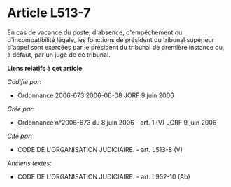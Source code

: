 # Article L513-7

En cas de vacance du poste, d'absence, d'empêchement ou d'incompatibilité légale, les fonctions de président du tribunal
supérieur d'appel sont exercées par le président du tribunal de première instance ou, à défaut, par un juge de ce tribunal.

**Liens relatifs à cet article**

_Codifié par_:

  - Ordonnance 2006-673 2006-06-08 JORF 9 juin 2006

_Créé par_:

  - Ordonnance n°2006-673 du 8 juin 2006 - art. 1 (V) JORF 9 juin 2006

_Cité par_:

  - CODE DE L'ORGANISATION JUDICIAIRE. - art. L513-8 (V)

_Anciens textes_:

  - CODE DE L'ORGANISATION JUDICIAIRE. - art. L952-10 (Ab)
